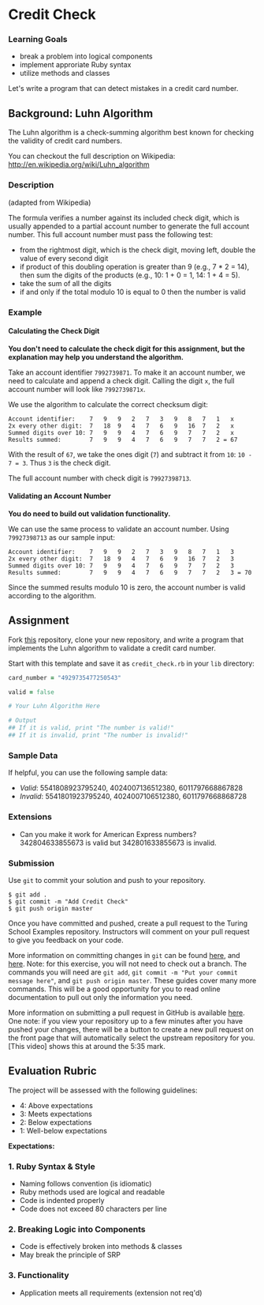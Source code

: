 # Credit Check

### Learning Goals 
* break a problem into logical components 
* implement approriate Ruby syntax
* utilize methods and classes 

Let's write a program that can detect mistakes in a credit card number.

## Background: Luhn Algorithm

The Luhn algorithm is a check-summing algorithm best known for checking the validity of credit card numbers.

You can checkout the full description on Wikipedia: http://en.wikipedia.org/wiki/Luhn_algorithm

### Description

(adapted from Wikipedia)

The formula verifies a number against its included check digit, which is usually appended to a partial account number to generate the full account number. This full account number must pass the following test:

* from the rightmost digit, which is the check digit, moving left, double the value of every second digit
* if product of this doubling operation is greater than 9 (e.g., 7 * 2 = 14), then sum the digits of the products (e.g., 10: 1 + 0 = 1, 14: 1 + 4 = 5).
* take the sum of all the digits
* if and only if the total modulo 10 is equal to 0 then the number is valid

### Example

#### Calculating the Check Digit

**You don't need to calculate the check digit for this assignment, but the explanation may help you understand the algorithm.**

Take an account identifier `7992739871`. To make it an account number, we need to calculate and append a check digit. Calling the digit `x`, the full account number will look like `7992739871x`.

We use the algorithm to calculate the correct checksum digit:

```
Account identifier:    7   9   9   2   7   3   9   8   7   1   x
2x every other digit:  7   18  9   4   7   6   9   16  7   2   x
Summed digits over 10: 7   9   9   4   7   6   9   7   7   2   x
Results summed:        7   9   9   4   7   6   9   7   7   2 = 67
```

With the result of `67`, we take the ones digit (`7`) and subtract it from `10`: `10 - 7 = 3`. Thus `3` is the check digit.

The full account number with check digit is `79927398713`.

#### Validating an Account Number

**You do need to build out validation functionality.**

We can use the same process to validate an account number. Using `79927398713` as our sample input:

```
Account identifier:    7   9   9   2   7   3   9   8   7   1   3
2x every other digit:  7   18  9   4   7   6   9   16  7   2   3
Summed digits over 10: 7   9   9   4   7   6   9   7   7   2   3
Results summed:        7   9   9   4   7   6   9   7   7   2   3 = 70
```

Since the summed results modulo 10 is zero, the account number is valid according to the algorithm.

## Assignment

Fork [this](https://github.com/turingschool-examples/credit_check) repository, clone your new repository, and write a program that implements the Luhn algorithm to validate a credit card number.

Start with this template and save it as `credit_check.rb` in your `lib` directory:

```ruby
card_number = "4929735477250543"

valid = false

# Your Luhn Algorithm Here

# Output
## If it is valid, print "The number is valid!"
## If it is invalid, print "The number is invalid!"
```

### Sample Data

If helpful, you can use the following sample data:

* *Valid*: 5541808923795240, 4024007136512380, 6011797668867828
* *Invalid*: 5541801923795240, 4024007106512380, 6011797668868728

### Extensions

* Can you make it work for American Express numbers? 342804633855673 is valid but 342801633855673 is invalid.

### Submission

Use `git` to commit your solution and push to your repository. 

```
$ git add .
$ git commit -m "Add Credit Check"
$ git push origin master
```

Once you have committed and pushed, create a pull request to the Turing School Examples repository. Instructors will comment on your pull request to give you feedback on your code.

More information on committing changes in `git` can be found [here](http://dont-be-afraid-to-commit.readthedocs.io/en/latest/git/commandlinegit.html), and [here](http://gitref.org/basic/). Note: for this exercise, you will not need to check out a branch. The commands you will need are `git add`, `git commit -m "Put your commit message here"`, and `git push origin master`. These guides cover many more commands. This will be a good opportunity for you to read online documentation to pull out only the information you need.

More information on submitting a pull request in GitHub is available [here](https://help.github.com/articles/creating-a-pull-request-from-a-fork/). One note: if you view your repository up to a few minutes after you have pushed your changes, there will be a button to create a new pull request on the front page that will automatically select the upstream repository for you. [This video] shows this at around the 5:35 mark.

## Evaluation Rubric

The project will be assessed with the following guidelines:

* 4: Above expectations
* 3: Meets expectations
* 2: Below expectations
* 1: Well-below expectations

**Expectations:**

### 1. Ruby Syntax & Style

* Naming follows convention (is idiomatic)
* Ruby methods used are logical and readable
* Code is indented properly
* Code does not exceed 80 characters per line

### 2. Breaking Logic into Components

* Code is effectively broken into methods & classes
* May break the principle of SRP

### 3. Functionality

* Application meets all requirements (extension not req'd)

